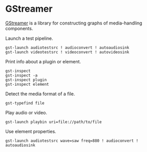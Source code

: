 # GStreamer

[GStreamer](https://gstreamer.freedesktop.org/) is a library for constructing graphs of media-handling components.

Launch a test pipeline.
```
gst-launch audiotestsrc ! audioconvert ! autoaudiosink
gst-launch videotestsrc ! videoconvert ! autovideosink
```

Print info about a plugin or element.
```
gst-inspect
gst-inspect -a
gst-inspect plugin
gst-inspect element
```

Detect the media format of a file.
```
gst-typefind file
```

Play audio or video.
```
gst-launch playbin uri=file://path/to/file
```

Use element properties.
```
gst-launch audiotestsrc wave=saw freq=880 ! audioconvert ! autoaudiosink
```